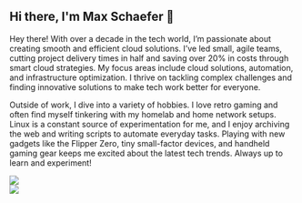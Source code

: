 ## Hi there, I'm Max Schaefer 👋

Hey there! With over a decade in the tech world, I’m passionate about creating smooth and efficient cloud solutions. I’ve led small, agile teams, cutting project delivery times in half and saving over 20% in costs through smart cloud strategies. My focus areas include cloud solutions, automation, and infrastructure optimization. I thrive on tackling complex challenges and finding innovative solutions to make tech work better for everyone.

Outside of work, I dive into a variety of hobbies. I love retro gaming and often find myself tinkering with my homelab and home network setups. Linux is a constant source of experimentation for me, and I enjoy archiving the web and writing scripts to automate everyday tasks. Playing with new gadgets like the Flipper Zero, tiny small-factor devices, and handheld gaming gear keeps me excited about the latest tech trends. Always up to learn and experiment!

<picture>
  <source
    media="(prefers-color-scheme: dark)"
    srcset="https://maxexcloo-github-readme-stats.vercel.app/api?username=maxexcloo&show_icons=true&theme=dark"
  />
  <source
    media="(prefers-color-scheme: light), (prefers-color-scheme: no-preference)"
    srcset="https://maxexcloo-github-readme-stats.vercel.app/api?username=maxexcloo&show_icons=true"
  />
  <img src="https://maxexcloo-github-readme-stats.vercel.app/api?username=maxexcloo&show_icons=true" />
</picture>
<br />
<picture>
  <source
    media="(prefers-color-scheme: dark)"
    srcset="https://maxexcloo-github-readme-stats.vercel.app/api/top-langs/?username=maxexcloo&theme=dark"
  />
  <source
    media="(prefers-color-scheme: light), (prefers-color-scheme: no-preference)"
    srcset="https://maxexcloo-github-readme-stats.vercel.app/api/top-langs/?username=maxexcloo"
  />
  <img src="https://maxexcloo-github-readme-stats.vercel.app/api/top-langs/?username=maxexcloo" />
</picture>

